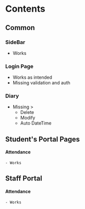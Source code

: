 # Contents

## Common

### SideBar

- Works

### Login Page

- Works as intended
- Missing validation and auth

### Diary

- Missing >
  - Delete
  - Modify
  - Auto DateTime

## Student's Portal Pages

#### Attendance

    - Works

## Staff Portal

#### Attendance

    - Works
